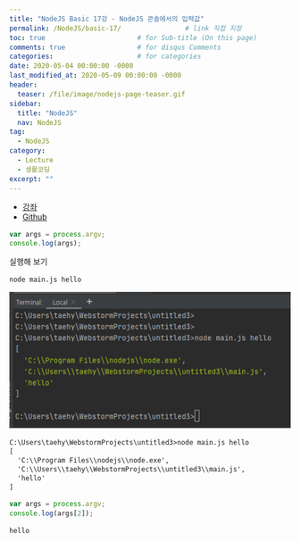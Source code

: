 ```yaml
---
title: "NodeJS Basic 17강 - NodeJS 콘솔에서의 입력값"
permalink: /NodeJS/basic-17/                # link 직접 지정
toc: true                       # for Sub-title (On this page)
comments: true                  # for disqus Comments
categories:                     # for categories
date: 2020-05-04 00:00:00 -0000
last_modified_at: 2020-05-09 00:00:00 -0000
header:
  teaser: /file/image/nodejs-page-teaser.gif
sidebar:
  title: "NodeJS"
  nav: NodeJS
tag:
  - NodeJS
category:
  - Lecture
  - 생활코딩
excerpt: ""
---
```


* [강좌](https://opentutorials.org/course/3332/21062)
* [Github](https://github.com/8bitscoding/NodeJS-Lector-17)

```js
var args = process.argv;
console.log(args);
```

실행해 보기

```s
node main.js hello
```

![](/file/image/NodeJS-07-1.png)

```
C:\Users\taehy\WebstormProjects\untitled3>node main.js hello
[
  'C:\\Program Files\\nodejs\\node.exe',
  'C:\\Users\\taehy\\WebstormProjects\\untitled3\\main.js',
  'hello'
]
```

```js
var args = process.argv;
console.log(args[2]);
```

```
hello
```